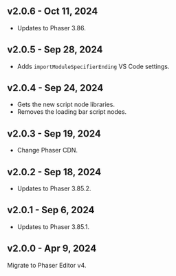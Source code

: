 ## v2.0.6 - Oct 11, 2024

* Updates to Phaser 3.86.

## v2.0.5 - Sep 28, 2024

* Adds `importModuleSpecifierEnding` VS Code settings.

## v2.0.4 - Sep 24, 2024

* Gets the new script node libraries.
* Removes the loading bar script nodes.

## v2.0.3 - Sep 19, 2024

* Change Phaser CDN.

## v2.0.2 - Sep 18, 2024

* Updates to Phaser 3.85.2.

## v2.0.1 - Sep 6, 2024

* Updates to Phaser 3.85.1.

## v2.0.0 - Apr 9, 2024

Migrate to Phaser Editor v4.